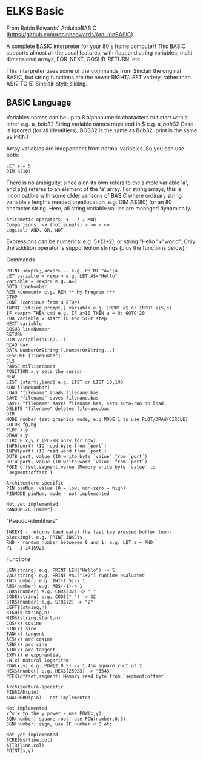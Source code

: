 ELKS Basic
==========
From Robin Edwards' ArduinoBASIC (https://github.com/robinhedwards/ArduinoBASIC).

A complete BASIC interpreter for your 80's home computer! This BASIC supports almost all the usual features, with float and string variables, multi-dimensional arrays, FOR-NEXT, GOSUB-RETURN, etc.

This interpreter uses some of the commands from Sinclair the original BASIC, but string functions are the newer RIGHT$/LEFT$ variety, rather than A$(2 TO 5) Sinclair-style slicing.

BASIC Language
--------------
Variables names can be up to 8 alphanumeric characters but start with a letter e.g. a, bob32
String variable names must end in $ e.g. a$, bob32$
Case is ignored (for all identifiers). BOB32 is the same as Bob32. print is the same as PRINT

Array variables are independent from normal variables. So you can use both:
```
LET a = 5
DIM a(10)
```
There is no ambiguity, since a on its own refers to the simple variable 'a', and a(n) referes to an element of the 'a' array. For string arrays, this is incompatible with some older verisons of BASIC where ordinary string variable's lengths needed preallocation, e.g. DIM A$(80) for an 80 character string. Here, all string variable values are managed dynamically.

```
Arithmetic operators: + - * / MOD
Comparisons: <> (not equals) > >= < <=
Logical: AND, OR, NOT
```

Expressions can be numerical e.g. 5*(3+2), or string "Hello "+"world".
Only the addition operator is supported on strings (plus the functions below).

Commands
```
PRINT <expr>;,<expr>... e.g. PRINT "A=";a
LET variable = <expr> e.g. LET A$="Hello"
variable = <expr> e.g. A=5
GOTO lineNumber
REM <comment> e.g. REM ** My Program ***
STOP
CONT (continue from a STOP)
INPUT [string prompt,] variable e.g. INPUT a$ or INPUT a(5,3)
IF <expr> THEN cmd e.g. IF a>10 THEN a = 0: GOTO 20
FOR variable = start TO end STEP step
NEXT variable
GOSUB lineNumber
RETURN
DIM variable(n1,n2...)
READ var
DATA NumberOrString [,NumberOrString...]
RESTORE [lineNumber]
CLS
PAUSE milliseconds
POSITION x,y sets the cursor
NEW
LIST [start],[end] e.g. LIST or LIST 10,100
RUN [lineNumber]
LOAD "filename" loads filename.bas
SAVE "filename" saves filename.bas
SAVE+ "filename" saves filename.bas, sets auto-run on load
DELETE "filename" deletes filename.bas
DIR
MODE number (set graphics mode, e.g MODE 1 to use PLOT/DRAW/CIRCLE)
COLOR fg,bg
PLOT x,y
DRAW x,y
CIRCLE x,y,r (PC-98 only for now)
INPB(port) (IO read byte from `port`)
INPW(port) (IO read word from `port`)
OUTB port, value (IO write byte `value` from `port`)
OUTW port, value (IO write word `value` from `port`)
POKE offset,segment,value (Memory write byte `value` to `segment:offset`)

Architecture-specific
PIN pinNum, value (0 = low, non-zero = high)
PINMODE pinNum, mode - not implemented

Not yet implemented
RANDOMIZE [nmber]
```

"Pseudo-identifiers"
```
INKEY$ - returns (and eats) the last key pressed buffer (non-blocking). e.g. PRINT INKEY$
RND - random number betweeen 0 and 1. e.g. LET a = RND
PI - 3.1415926
```

Functions
```
LEN(string) e.g. PRINT LEN("Hello") -> 5
VAL(string) e.g. PRINT VAL("1+2") runtime evaluated
INT(number) e.g. INT(1.5)-> 1
ABS(number) e.g. ABS(-1)-> 1
CHR$(number) e.g. CHR$(32) -> " "
CODE(string) e.g. CODE(" ") -> 32
STR$(number) e.g. STR$(2) -> "2"
LEFT$(string,n)
RIGHT$(string,n)
MID$(string,start,n)
COS(x) cosine
SIN(x) sine
TAN(x) tangent
ACS(x) arc cosine
ASN(x) arc sine
ATN(x) arc tangent
EXP(x) e exponential
LN(x) natural logarithm
POW(x,y) e.g. POW(2,0.5) -> 1.414 square root of 2
HEX$(number) e.g. HEX$(25923) -> "6543"
PEEK(offset,segment) Memory read byte from `segment:offset`

Architecture-specific
PINREAD(pin)
ANALOGRD(pin) - not implemented

Not implemented
x^y x to the y power - use POW(x,y)
SQR(number) square root, use POW(number,0.5)
SGN(number) sign, use IF number < 0 etc

Not yet implemented
SCREEN$(line,col)
ATTR(line,col)
POINT(x,y)
```
